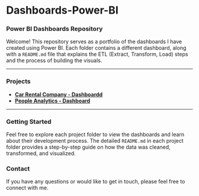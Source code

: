 # Dashboards-Power-BI

### Power BI Dashboards Repository

Welcome! This repository serves as a portfolio of the dashboards I have created using Power BI. Each folder contains a different dashboard, along with a `README.md` file that explains the ETL (Extract, Transform, Load) steps and the process of building the visuals.

---

### Projects

* [**Car Rental Company - Dashboardd**](https://github.com/GabrielAlbuquerqueDeOliveira/Dashboards-PowerBI/tree/main/Car%20Rental%20Company%20-%20Dashboard)
* [**People Analytics - Dashboard**](https://github.com/GabrielAlbuquerqueDeOliveira/Dashboards-PowerBI/tree/main/People%20Analytics%20Project%20-%20Power%20BI)
---

### Getting Started

Feel free to explore each project folder to view the dashboards and learn about their development process. The detailed `README.md` in each project folder provides a step-by-step guide on how the data was cleaned, transformed, and visualized.

### Contact

If you have any questions or would like to get in touch, please feel free to connect with me.

